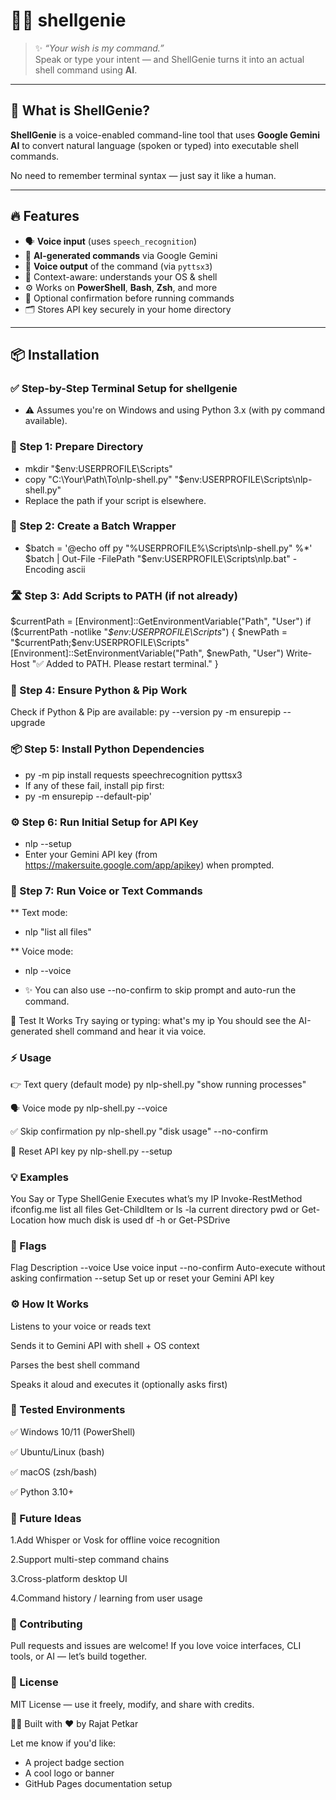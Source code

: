 # 🧞‍♂️ shellgenie

> ✨ *“Your wish is my command.”*  
Speak or type your intent — and ShellGenie turns it into an actual shell command using **AI**.

---

## 🚀 What is ShellGenie?

**ShellGenie** is a voice-enabled command-line tool that uses **Google Gemini AI** to convert natural language (spoken or typed) into executable shell commands.

No need to remember terminal syntax — just say it like a human.

---

## 🔥 Features

- 🗣️ **Voice input** (uses `speech_recognition`)
- 🤖 **AI-generated commands** via Google Gemini
- 💬 **Voice output** of the command (via `pyttsx3`)
- 🧠 Context-aware: understands your OS & shell
- ⚙️ Works on **PowerShell**, **Bash**, **Zsh**, and more
- 🚫 Optional confirmation before running commands
- 🗂️ Stores API key securely in your home directory

---

## 📦 Installation

### ✅ Step-by-Step Terminal Setup for shellgenie
- ⚠️ Assumes you're on Windows and using Python 3.x (with py command available).

### 🧩 Step 1: Prepare Directory
- mkdir "$env:USERPROFILE\Scripts"
- copy "C:\Your\Path\To\nlp-shell.py" "$env:USERPROFILE\Scripts\nlp-shell.py"
- Replace the path if your script is elsewhere.

### 🧾 Step 2: Create a Batch Wrapper
- $batch = '@echo off
py "%USERPROFILE%\Scripts\nlp-shell.py" %*'
$batch | Out-File -FilePath "$env:USERPROFILE\Scripts\nlp.bat" -Encoding ascii

### 🛣️ Step 3: Add Scripts to PATH (if not already)

$currentPath = [Environment]::GetEnvironmentVariable("Path", "User")
if ($currentPath -notlike "*$env:USERPROFILE\Scripts*") {
    $newPath = "$currentPath;$env:USERPROFILE\Scripts"
    [Environment]::SetEnvironmentVariable("Path", $newPath, "User")
    Write-Host "✅ Added to PATH. Please restart terminal."
}

### 🐍 Step 4: Ensure Python & Pip Work
Check if Python & Pip are available:
py --version
py -m ensurepip --upgrade

### 📦 Step 5: Install Python Dependencies
- py -m pip install requests speechrecognition pyttsx3
- If any of these fail, install pip first:
- py -m ensurepip --default-pip'
  
### ⚙️ Step 6: Run Initial Setup for API Key
- nlp --setup
- Enter your Gemini API key (from https://makersuite.google.com/app/apikey) when prompted.

### 🎤 Step 7: Run Voice or Text Commands
** Text mode:
- nlp "list all files"
  
** Voice mode:
- nlp --voice

- ✨ You can also use --no-confirm to skip prompt and auto-run the command.

🧪 Test It Works
Try saying or typing:
what's my ip
You should see the AI-generated shell command and hear it via voice.

### ⚡ Usage
👉 Text query (default mode)
py nlp-shell.py "show running processes"

🗣️ Voice mode
py nlp-shell.py --voice

✅ Skip confirmation
py nlp-shell.py "disk usage" --no-confirm

🔧 Reset API key
py nlp-shell.py --setup

### 💡 Examples
You Say or Type	ShellGenie Executes
what’s my IP	Invoke-RestMethod ifconfig.me
list all files	Get-ChildItem or ls -la
current directory	pwd or Get-Location
how much disk is used	df -h or Get-PSDrive

### 🧩 Flags
Flag	Description
--voice	Use voice input
--no-confirm	Auto-execute without asking confirmation
--setup	Set up or reset your Gemini API key

### ⚙️ How It Works
Listens to your voice or reads text

Sends it to Gemini API with shell + OS context

Parses the best shell command

Speaks it aloud and executes it (optionally asks first)

### 🧪 Tested Environments
✅ Windows 10/11 (PowerShell)

✅ Ubuntu/Linux (bash)

✅ macOS (zsh/bash)

✅ Python 3.10+

### 🧠 Future Ideas
1.Add Whisper or Vosk for offline voice recognition

2.Support multi-step command chains

3.Cross-platform desktop UI

4.Command history / learning from user usage

### 🤝 Contributing
Pull requests and issues are welcome! If you love voice interfaces, CLI tools, or AI — let’s build together.

### 📄 License
MIT License — use it freely, modify, and share with credits.

👨‍💻 Built with ❤️ by Rajat Petkar

Let me know if you'd like:
- A project badge section
- A cool logo or banner
- GitHub Pages documentation setup
